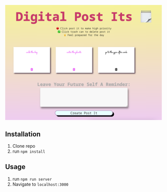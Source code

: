 ![Digital Post Its](public/postit.png)

## Installation

1. Clone repo
2. run `npm install`

## Usage

1. run `npm run server`
2. Navigate to `localhost:3000`
